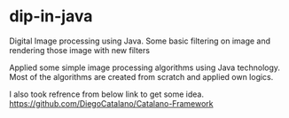 # dip-in-java
Digital Image processing using Java. Some basic filtering on image and rendering those image with new filters 

Applied some simple image processing algorithms using Java technology.
Most of the algorithms are created from scratch and applied own logics.

I also took refrence from below link to get some idea.
https://github.com/DiegoCatalano/Catalano-Framework
